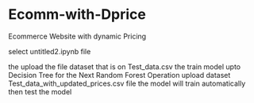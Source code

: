 # Ecomm-with-Dprice
Ecommerce Website with dynamic Pricing

select untitled2.ipynb file

the upload the file dataset that is on Test_data.csv
the train model upto Decision Tree for the Next Random Forest Operation upload dataset Test_data_with_updated_prices.csv file
the model will train automatically then test the model
